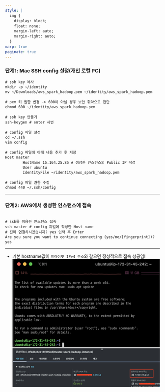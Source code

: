 ```yaml
---
style: |
  img {
    display: block;
    float: none;
    margin-left: auto;
    margin-right: auto;
  }
marp: true
paginate: true
---
```

### 단계1: Mac SSH config 설정(개인 로컬 PC)
```shell
# ssh key 복사 
mkdir -p ~/identity
mv ~/Downloads/aws_spark_hadoop.pem ~/identity/aws_spark_hadoop.pem

# pem 키 권한 변경 -> 600이 아닐 경우 보안 취약으로 판단 
chmod 600 ~/identity/aws_spark_hadoop.pem

# ssh key 만들기 
ssh-keygen # enter 세번 

# config 파일 설정 
cd ~/.ssh
vim config 

# config 파일에 아래 내용 추가 후 저장 
Host master
        HostName 15.164.25.85 # 생성한 인스턴스의 Public IP 작성
        User ubuntu
        IdentityFile ~/identity/aws_spark_hadoop.pem

# config 파일 권한 수정 
chmod 440 ~/.ssh/config
```

---
### 단계2: AWS에서 생성한 인스턴스에 접속 
```shell

# ssh를 이용한 인스턴스 접속 
ssh master # config 파일에 작성한 Host name
# 진짜 연결하시겠습니까? yes 입력 후 Enter
Are you sure you want to continue connecting (yes/no/[fingerprint])? yes
```

---
- 기본 hostname값이 `프라이빗 IPv4 주소`와 같으면 정성적으로 접속 성공임!
![w:600](./img/2.%20인스턴스%20접근%20설정/image-1.png)
![w:600](./img/2.%20인스턴스%20접근%20설정/image-2.png)





